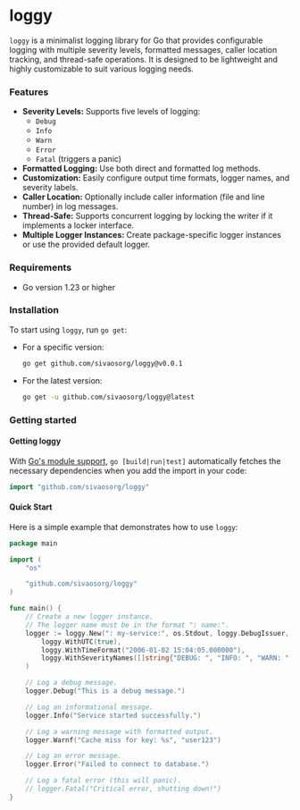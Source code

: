 # loggy

`loggy` is a minimalist logging library for Go that provides configurable logging with multiple severity levels, formatted messages, caller location tracking, and thread-safe operations. It is designed to be lightweight and highly customizable to suit various logging needs.

### Features

- **Severity Levels:** Supports five levels of logging:
  - `Debug`
  - `Info`
  - `Warn`
  - `Error`
  - `Fatal` (triggers a panic)
- **Formatted Logging:** Use both direct and formatted log methods.
- **Customization:** Easily configure output time formats, logger names, and severity labels.
- **Caller Location:** Optionally include caller information (file and line number) in log messages.
- **Thread-Safe:** Supports concurrent logging by locking the writer if it implements a locker interface.
- **Multiple Logger Instances:** Create package-specific logger instances or use the provided default logger.

### Requirements

- Go version 1.23 or higher

### Installation

To start using `loggy`, run `go get`:

- For a specific version:

  ```bash
  go get github.com/sivaosorg/loggy@v0.0.1
  ```

- For the latest version:
  ```bash
  go get -u github.com/sivaosorg/loggy@latest
  ```

### Getting started

#### Getting loggy

With [Go's module support](https://go.dev/wiki/Modules#how-to-use-modules), `go [build|run|test]` automatically fetches the necessary dependencies when you add the import in your code:

```go
import "github.com/sivaosorg/loggy"
```

#### Quick Start

Here is a simple example that demonstrates how to use `loggy`:

```go
package main

import (
	"os"

	"github.com/sivaosorg/loggy"
)

func main() {
	// Create a new logger instance.
	// The logger name must be in the format ": name:".
	logger := loggy.New(": my-service:", os.Stdout, loggy.DebugIssuer,
		loggy.WithUTC(true),
		loggy.WithTimeFormat("2006-01-02 15:04:05.000000"),
		loggy.WithSeverityNames([]string{"DEBUG: ", "INFO: ", "WARN: ", "ERROR: ", "FATAL: "}),
	)

	// Log a debug message.
	logger.Debug("This is a debug message.")

	// Log an informational message.
	logger.Info("Service started successfully.")

	// Log a warning message with formatted output.
	logger.Warnf("Cache miss for key: %s", "user123")

	// Log an error message.
	logger.Error("Failed to connect to database.")

	// Log a fatal error (this will panic).
	// logger.Fatal("Critical error, shutting down!")
}
```
